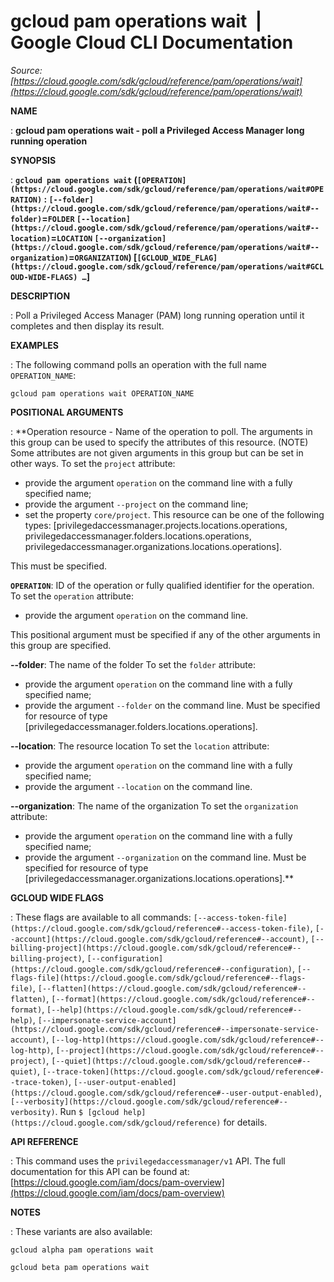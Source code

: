 # gcloud pam operations wait  |  Google Cloud CLI Documentation

*Source: [https://cloud.google.com/sdk/gcloud/reference/pam/operations/wait](https://cloud.google.com/sdk/gcloud/reference/pam/operations/wait)*

**NAME**

: **gcloud pam operations wait - poll a Privileged Access Manager long running operation**

**SYNOPSIS**

: **`gcloud pam operations wait` (`[OPERATION](https://cloud.google.com/sdk/gcloud/reference/pam/operations/wait#OPERATION)` : `[--folder](https://cloud.google.com/sdk/gcloud/reference/pam/operations/wait#--folder)`=`FOLDER` `[--location](https://cloud.google.com/sdk/gcloud/reference/pam/operations/wait#--location)`=`LOCATION` `[--organization](https://cloud.google.com/sdk/gcloud/reference/pam/operations/wait#--organization)`=`ORGANIZATION`) [`[GCLOUD_WIDE_FLAG](https://cloud.google.com/sdk/gcloud/reference/pam/operations/wait#GCLOUD-WIDE-FLAGS) …`]**

**DESCRIPTION**

: Poll a Privileged Access Manager (PAM) long running operation until it completes
and then display its result.

**EXAMPLES**

: The following command polls an operation with the full name
``OPERATION_NAME``:

```
gcloud pam operations wait OPERATION_NAME
```

**POSITIONAL ARGUMENTS**

: **Operation resource - Name of the operation to poll. The arguments in this group
can be used to specify the attributes of this resource. (NOTE) Some attributes
are not given arguments in this group but can be set in other ways.
To set the `project` attribute:

- provide the argument `operation` on the command line with a fully
specified name;
- provide the argument `--project` on the command line;
- set the property `core/project`. This resource can be one of the
following types: [privilegedaccessmanager.projects.locations.operations,
privilegedaccessmanager.folders.locations.operations,
privilegedaccessmanager.organizations.locations.operations].

This must be specified.

**`OPERATION`**:
ID of the operation or fully qualified identifier for the operation.
To set the `operation` attribute:

- provide the argument `operation` on the command line.

This positional argument must be specified if any of the other arguments in this
group are specified.

**--folder**:
The name of the folder
To set the `folder` attribute:

- provide the argument `operation` on the command line with a fully
specified name;
- provide the argument `--folder` on the command line. Must be
specified for resource of type
[privilegedaccessmanager.folders.locations.operations].

**--location**:
The resource location
To set the `location` attribute:

- provide the argument `operation` on the command line with a fully
specified name;
- provide the argument `--location` on the command line.

**--organization**:
The name of the organization
To set the `organization` attribute:

- provide the argument `operation` on the command line with a fully
specified name;
- provide the argument `--organization` on the command line. Must be
specified for resource of type
[privilegedaccessmanager.organizations.locations.operations].**

**GCLOUD WIDE FLAGS**

: These flags are available to all commands: `[--access-token-file](https://cloud.google.com/sdk/gcloud/reference#--access-token-file)`,
`[--account](https://cloud.google.com/sdk/gcloud/reference#--account)`, `[--billing-project](https://cloud.google.com/sdk/gcloud/reference#--billing-project)`,
`[--configuration](https://cloud.google.com/sdk/gcloud/reference#--configuration)`,
`[--flags-file](https://cloud.google.com/sdk/gcloud/reference#--flags-file)`,
`[--flatten](https://cloud.google.com/sdk/gcloud/reference#--flatten)`, `[--format](https://cloud.google.com/sdk/gcloud/reference#--format)`, `[--help](https://cloud.google.com/sdk/gcloud/reference#--help)`, `[--impersonate-service-account](https://cloud.google.com/sdk/gcloud/reference#--impersonate-service-account)`,
`[--log-http](https://cloud.google.com/sdk/gcloud/reference#--log-http)`,
`[--project](https://cloud.google.com/sdk/gcloud/reference#--project)`, `[--quiet](https://cloud.google.com/sdk/gcloud/reference#--quiet)`, `[--trace-token](https://cloud.google.com/sdk/gcloud/reference#--trace-token)`, `[--user-output-enabled](https://cloud.google.com/sdk/gcloud/reference#--user-output-enabled)`,
`[--verbosity](https://cloud.google.com/sdk/gcloud/reference#--verbosity)`.
Run `$ [gcloud help](https://cloud.google.com/sdk/gcloud/reference)` for details.

**API REFERENCE**

: This command uses the `privilegedaccessmanager/v1` API. The full
documentation for this API can be found at: [https://cloud.google.com/iam/docs/pam-overview](https://cloud.google.com/iam/docs/pam-overview)

**NOTES**

: These variants are also available:

```
gcloud alpha pam operations wait
```

```
gcloud beta pam operations wait
```